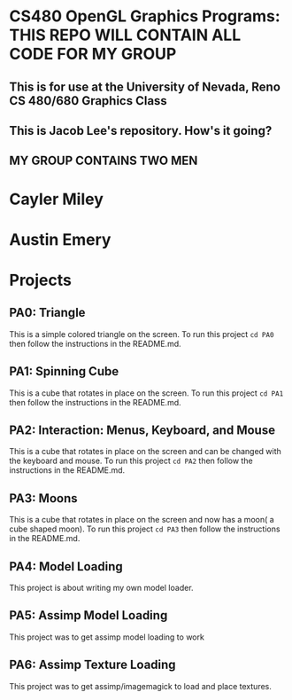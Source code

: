 # CS480 OpenGL Graphics Programs: THIS REPO WILL CONTAIN ALL CODE FOR MY GROUP
## This is for use at the University of Nevada, Reno CS 480/680 Graphics Class
## This is Jacob Lee's repository. How's it going?

## MY GROUP CONTAINS TWO MEN
# Cayler Miley 
# Austin Emery

# Projects

## PA0: Triangle
This is a simple colored triangle on the screen. To run this project ```cd PA0``` then follow the instructions in the README.md.

## PA1: Spinning Cube
This is a cube that rotates in place on the screen. To run this project ```cd PA1``` then follow the instructions in the README.md.

## PA2: Interaction: Menus, Keyboard, and Mouse
This is a cube that rotates in place on the screen and can be changed with the keyboard and mouse. To run this project ```cd PA2``` then follow the instructions in the README.md.

## PA3: Moons
This is a cube that rotates in place on the screen and now has a moon( a cube shaped moon). To run this project ```cd PA3``` then follow the instructions in the README.md.

## PA4: Model Loading
This project is about writing my own model loader.

## PA5: Assimp Model Loading 
This project was to get assimp model loading to work

## PA6: Assimp Texture Loading 
This project was to get assimp/imagemagick to load and place textures. 
